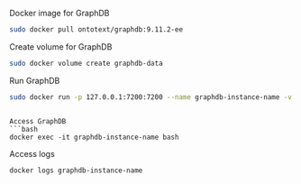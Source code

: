 Docker image for GraphDB

```bash
sudo docker pull ontotext/graphdb:9.11.2-ee
```

Create volume for GraphDB
```bash
sudo docker volume create graphdb-data
```

Run GraphDB
```bash
sudo docker run -p 127.0.0.1:7200:7200 --name graphdb-instance-name -v graphdb-data:/opt/graphdb/home -t ontotext/graphdb:9.11.2-ee -d
```
```

Access GraphDB
```bash
docker exec -it graphdb-instance-name bash
```

Access logs
```bash
docker logs graphdb-instance-name
```
